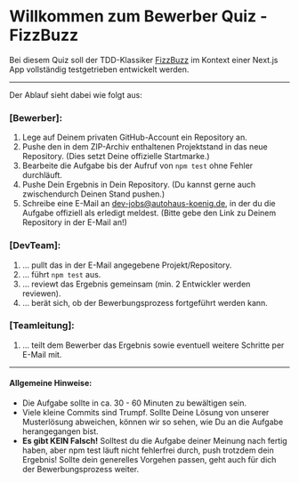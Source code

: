 # Willkommen zum Bewerber Quiz - FizzBuzz

Bei diesem Quiz soll der TDD-Klassiker [FizzBuzz](https://codingdojo.org/kata/FizzBuzz/) im Kontext einer Next.js App 
vollständig testgetrieben entwickelt werden. 

----

Der Ablauf sieht dabei wie folgt aus:

### [Bewerber]:
1. Lege auf Deinem privaten GitHub-Account ein Repository an.
2. Pushe den in dem ZIP-Archiv enthaltenen Projektstand in das neue Repository. (Dies setzt Deine offizielle Startmarke.)
3. Bearbeite die Aufgabe bis der Aufruf von `npm test` ohne Fehler durchläuft. 
4. Pushe Dein Ergebnis in Dein Repository. (Du kannst gerne auch zwischendurch Deinen Stand pushen.) 
5. Schreibe eine E-Mail an dev-jobs@autohaus-koenig.de, in der du die Aufgabe offiziell als erledigt meldest. (Bitte gebe den Link zu Deinem Repository in der E-Mail an!)

### [DevTeam]:
1. … pullt das in der E-Mail angegebene Projekt/Repository.
2. … führt `npm test` aus.
3. … reviewt das Ergebnis gemeinsam (min. 2 Entwickler werden reviewen).
4. … berät sich, ob der Bewerbungsprozess fortgeführt werden kann.

### [Teamleitung]:
1. … teilt dem Bewerber das Ergebnis sowie eventuell weitere Schritte per E-Mail mit.

----

#### Allgemeine Hinweise:
* Die Aufgabe sollte in ca. 30 - 60 Minuten zu bewältigen sein.
* Viele kleine Commits sind Trumpf. Sollte Deine Lösung von unserer Musterlösung abweichen, können wir so sehen, wie Du an die Aufgabe herangegangen bist.
* **Es gibt KEIN Falsch!** Solltest du die Aufgabe deiner Meinung nach fertig haben, aber npm test läuft nicht fehlerfrei durch, push trotzdem dein Ergebnis! Sollte dein generelles Vorgehen passen, geht auch für dich der Bewerbungsprozess weiter.